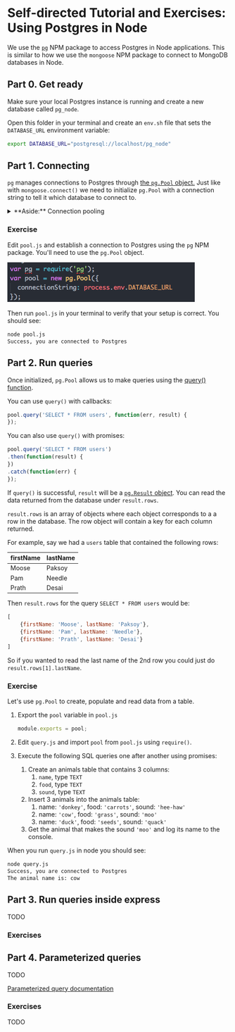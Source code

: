 # Self-directed Tutorial and Exercises: Using Postgres in Node

We use the [`pg`](https://node-postgres.com/) NPM package to access
Postgres in Node applications. This is similar to how we use the `mongoose` NPM
package to connect to MongoDB databases in Node.

## Part 0. Get ready

Make sure your local Postgres instance is running and create a new database
called `pg_node`.

Open this folder in your terminal and create an `env.sh` file that sets
the `DATABASE_URL` environment variable:

```sh
export DATABASE_URL="postgresql://localhost/pg_node"
```

## Part 1. Connecting

`pg` manages connections to Postgres through [the `pg.Pool` object.](https://node-postgres.com/features/pooling)
Just like with `mongoose.connect()` we need to initialize `pg.Pool` with a connection
string to tell it which database to connect to.

<details><summary>
**Aside:** Connection pooling
</summary><p>

`pg.Pool` actually creates multiple connections to the database behind
the scenes. This allows our application to handle more requests simultaneously
than a single connection would allow.

This is called connection pooling and is essential to making SQL databases
scale.

</p></details>

### Exercise

Edit `pool.js` and establish a connection to Postgres using the
`pg` NPM package. You'll need to use the `pg.Pool` object.

![Postgres pool setup screenshot](img/pool1.png)

Then run `pool.js` in your terminal to verify that your setup is correct.
You should see:

```
node pool.js
Success, you are connected to Postgres
```

## Part 2. Run queries

Once initialized, `pg.Pool` allows us to make queries using the
[query() function](https://node-postgres.com/features/pooling#single-query).

You can use `query()` with callbacks:

```javascript
pool.query('SELECT * FROM users', function(err, result) {
});
```

You can also use `query()` with promises:

```javascript
pool.query('SELECT * FROM users')
.then(function(result) {
})
.catch(function(err) {
});
```

If `query()` is successful, `result` will be a
[`pg.Result` object](https://node-postgres.com/api/result).
You can read the data returned from the database under `result.rows`.

`result.rows` is an array of objects where each object corresponds to a
a row in the database. The row object will contain a key for each column
returned.

For example, say we had a `users` table that contained the following rows:

| firstName | lastName |
| :------------- | :------------- |
| Moose | Paksoy |
| Pam | Needle |
| Prath | Desai |

Then `result.rows` for the query `SELECT * FROM users` would be:

```javascript
[
    {firstName: 'Moose', lastName: 'Paksoy'},
    {firstName: 'Pam', lastName: 'Needle'},
    {firstName: 'Prath', lastName: 'Desai'}
]
```

So if you wanted to read the last name of the 2nd row you could just
do `result.rows[1].lastName`.

### Exercise

Let's use `pg.Pool` to create, populate and read data from a table.


1. Export the `pool` variable in `pool.js`

    ```javascript
    module.exports = pool;
    ```

1. Edit `query.js` and import `pool` from `pool.js` using `require()`.
1. Execute the following SQL queries one after another using promises:
    1. Create an animals table that contains 3 columns:
        1. `name`, type `TEXT`
        1. `food`, type `TEXT`
        1. `sound`, type `TEXT`
    1. Insert 3 animals into the animals table:
        1. name: `'donkey'`, food: `'carrots'`, sound: `'hee-haw'`
        1. name: `'cow'`, food: `'grass'`, sound: `'moo'`
        1. name: `'duck'`, food: `'seeds'`, sound: `'quack'`
    1. Get the animal that makes the sound `'moo'` and log its name to the console.

When you run `query.js` in node you should see:

```
node query.js
Success, you are connected to Postgres
The animal name is: cow
```

## Part 3. Run queries inside express

TODO


### Exercises

## Part 4. Parameterized queries

TODO

[Parameterized query documentation](https://node-postgres.com/features/queries#parameterized-query)

### Exercises

TODO
